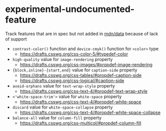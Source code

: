 # experimental-undocumented-feature

Track features that are in spec but not added in [mdn/data](https://github.com/mdn/data) because of lack of support

* `contrast-color()` function and `device-cmyk()` function for `<color>` type
  * https://drafts.csswg.org/css-color-5/#typedef-color
* `high-quality` value for `image-rendering` property
  * https://drafts.csswg.org/css-images/#propdef-image-rendering
* `{block,inline}-{start,end}` value for `caption-side` property
  * https://drafts.csswg.org/css-tables/#propdef-caption-side
  * https://drafts.csswg.org/css-logical/#caption-side
* `avoid-orphans` value for `text-wrap-style` property
  * https://drafts.csswg.org/css-text-4/#propdef-text-wrap-style
* `<'white-space-trim'>` value for `white-space` property
  * https://drafts.csswg.org/css-text-4/#propdef-white-space
* `discard` value for `white-space-collapse` property
  * https://drafts.csswg.org/css-text-4/#propdef-white-space-collapse
* `balance-all` value for `column-fill` property
  * https://drafts.csswg.org/css-multicol/#propdef-column-fill
